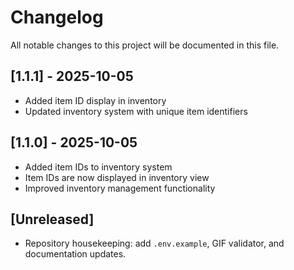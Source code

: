 # Changelog

All notable changes to this project will be documented in this file.

## [1.1.1] - 2025-10-05
- Added item ID display in inventory
- Updated inventory system with unique item identifiers

## [1.1.0] - 2025-10-05
- Added item IDs to inventory system
- Item IDs are now displayed in inventory view
- Improved inventory management functionality

## [Unreleased]
- Repository housekeeping: add `.env.example`, GIF validator, and documentation updates.
